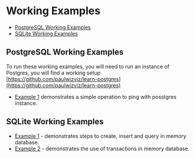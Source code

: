 # Working Examples

* [PostgreSQL Working Examples](#postgresql-working-examples)
* [SQLite Working Examples](#sqlite-working-examples)

## PostgreSQL Working Examples

To run these working examples, you will need to run an instance of Postgres, you will find a working setup [https://github.com/paulwizviz/learn-postgres](https://github.com/paulwizviz/learn-postgres)

* [Example 1](../examples/pg/ex1/main.go) demonstrates a simple operation to ping with posstgres instance.

## SQLite Working Examples

* [Example 1](../examples/sqlite/ex1/main.go) - demonstrates steps to create, insert and query in memory database.
* [Example 2](../examples/sqlite/ex2/main.go) - demonstrates the use of transactions in memory database.
